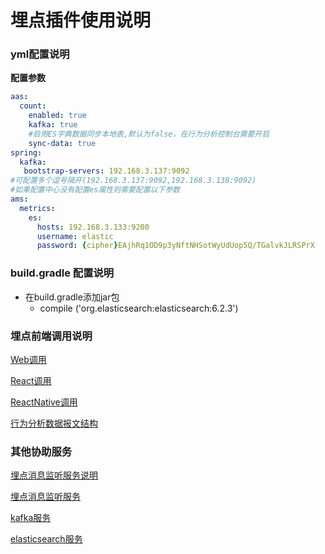 # 埋点插件使用说明
### yml配置说明
**配置参数**
```yaml
aas:
  count:
    enabled: true
    kafka: true
    #启用ES字典数据同步本地表,默认为false，在行为分析控制台需要开启
    sync-data: true
spring:
  kafka:
   bootstrap-servers: 192.168.3.137:9092  
#可配置多个逗号隔开(192.168.3.137:9092,192.168.3.138:9092)
#如果配置中心没有配置es属性则需要配置以下参数
ams: 
  metrics:
    es:
      hosts: 192.168.3.133:9200
      username: elastic
      password: {cipher}EAjhRq1OD9p3yNftNHSotWyUdUop5Q/TGalvkJLRSPrX
```
### build.gradle 配置说明
- 在build.gradle添加jar包
    - compile ('org.elasticsearch:elasticsearch:6.2.3')

### 埋点前端调用说明

[Web调用](AAS-COUNT-Web.md)

[React调用](AAS-COUNT-React.md)

[ReactNative调用](AAS-COUNT-ReactNative.md)

[行为分析数据报文结构](AAS-COUNT-Data.md)

### 其他协助服务
[埋点消息监听服务说明](AAS-COUNT-CONSUMER.md)

[埋点消息监听服务](https://git.apexsoft.com.cn/framework/server/aas-count-consumer)

[kafka服务](http://kafka.apache.org/)

[elasticsearch服务](https://www.elastic.co/guide/en/elasticsearch/reference/current/index.html)


